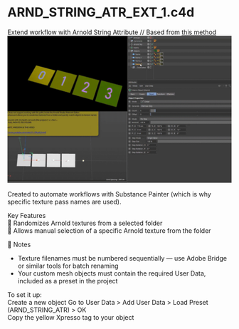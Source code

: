 # ARND_STRING_ATR_EXT_1.c4d

Extend workflow with Arnold String Attribute // Based from [this method](https://www.youtube.com/watch?v=EAzoIx2vrm0)
![preview](../!ALL-PREVIEW/Arnold_String-Path_Randomizer_Selector.gif)

Created to automate workflows with Substance Painter (which is why specific texture pass names are used).

Key Features  
🎲 Randomizes Arnold textures from a selected folder  
🎯 Allows manual selection of a specific Arnold texture from the folder  

📝 Notes    
* Texture filenames must be numbered sequentially — use Adobe Bridge or similar tools for batch renaming
* Your custom mesh objects must contain the required User Data, included as a preset in the project

To set it up:  
Create a new object
Go to User Data > Add User Data > Load Preset (ARND_STRING_ATR) > OK  
Copy the yellow Xpresso tag to your object
